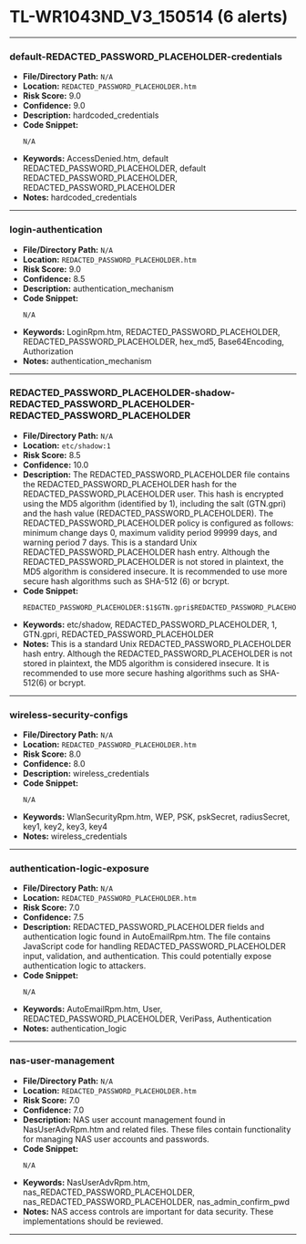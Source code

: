 # TL-WR1043ND_V3_150514 (6 alerts)

---

### default-REDACTED_PASSWORD_PLACEHOLDER-credentials

- **File/Directory Path:** `N/A`
- **Location:** `REDACTED_PASSWORD_PLACEHOLDER.htm`
- **Risk Score:** 9.0
- **Confidence:** 9.0
- **Description:** hardcoded_credentials
- **Code Snippet:**
  ```
  N/A
  ```
- **Keywords:** AccessDenied.htm, default REDACTED_PASSWORD_PLACEHOLDER, default REDACTED_PASSWORD_PLACEHOLDER, REDACTED_PASSWORD_PLACEHOLDER
- **Notes:** hardcoded_credentials

---
### login-authentication

- **File/Directory Path:** `N/A`
- **Location:** `REDACTED_PASSWORD_PLACEHOLDER.htm`
- **Risk Score:** 9.0
- **Confidence:** 8.5
- **Description:** authentication_mechanism
- **Code Snippet:**
  ```
  N/A
  ```
- **Keywords:** LoginRpm.htm, REDACTED_PASSWORD_PLACEHOLDER, REDACTED_PASSWORD_PLACEHOLDER, hex_md5, Base64Encoding, Authorization
- **Notes:** authentication_mechanism

---
### REDACTED_PASSWORD_PLACEHOLDER-shadow-REDACTED_PASSWORD_PLACEHOLDER-REDACTED_PASSWORD_PLACEHOLDER

- **File/Directory Path:** `N/A`
- **Location:** `etc/shadow:1`
- **Risk Score:** 8.5
- **Confidence:** 10.0
- **Description:** The REDACTED_PASSWORD_PLACEHOLDER file contains the REDACTED_PASSWORD_PLACEHOLDER hash for the REDACTED_PASSWORD_PLACEHOLDER user. This hash is encrypted using the MD5 algorithm (identified by $1$), including the salt (GTN.gpri) and the hash value (REDACTED_PASSWORD_PLACEHOLDER). The REDACTED_PASSWORD_PLACEHOLDER policy is configured as follows: minimum change days 0, maximum validity period 99999 days, and warning period 7 days. This is a standard Unix REDACTED_PASSWORD_PLACEHOLDER hash entry. Although the REDACTED_PASSWORD_PLACEHOLDER is not stored in plaintext, the MD5 algorithm is considered insecure. It is recommended to use more secure hash algorithms such as SHA-512 ($6$) or bcrypt.
- **Code Snippet:**
  ```
  REDACTED_PASSWORD_PLACEHOLDER:$1$GTN.gpri$REDACTED_PASSWORD_PLACEHOLDER:15502:0:99999:7:::
  ```
- **Keywords:** etc/shadow, REDACTED_PASSWORD_PLACEHOLDER, $1$, GTN.gpri, REDACTED_PASSWORD_PLACEHOLDER
- **Notes:** This is a standard Unix REDACTED_PASSWORD_PLACEHOLDER hash entry. Although the REDACTED_PASSWORD_PLACEHOLDER is not stored in plaintext, the MD5 algorithm is considered insecure. It is recommended to use more secure hashing algorithms such as SHA-512($6$) or bcrypt.

---
### wireless-security-configs

- **File/Directory Path:** `N/A`
- **Location:** `REDACTED_PASSWORD_PLACEHOLDER.htm`
- **Risk Score:** 8.0
- **Confidence:** 8.0
- **Description:** wireless_credentials
- **Code Snippet:**
  ```
  N/A
  ```
- **Keywords:** WlanSecurityRpm.htm, WEP, PSK, pskSecret, radiusSecret, key1, key2, key3, key4
- **Notes:** wireless_credentials

---
### authentication-logic-exposure

- **File/Directory Path:** `N/A`
- **Location:** `REDACTED_PASSWORD_PLACEHOLDER.htm`
- **Risk Score:** 7.0
- **Confidence:** 7.5
- **Description:** REDACTED_PASSWORD_PLACEHOLDER fields and authentication logic found in AutoEmailRpm.htm. The file contains JavaScript code for handling REDACTED_PASSWORD_PLACEHOLDER input, validation, and authentication. This could potentially expose authentication logic to attackers.
- **Code Snippet:**
  ```
  N/A
  ```
- **Keywords:** AutoEmailRpm.htm, User, REDACTED_PASSWORD_PLACEHOLDER, VeriPass, Authentication
- **Notes:** authentication_logic

---
### nas-user-management

- **File/Directory Path:** `N/A`
- **Location:** `REDACTED_PASSWORD_PLACEHOLDER.htm`
- **Risk Score:** 7.0
- **Confidence:** 7.0
- **Description:** NAS user account management found in NasUserAdvRpm.htm and related files. These files contain functionality for managing NAS user accounts and passwords.
- **Code Snippet:**
  ```
  N/A
  ```
- **Keywords:** NasUserAdvRpm.htm, nas_REDACTED_PASSWORD_PLACEHOLDER, nas_REDACTED_PASSWORD_PLACEHOLDER, nas_admin_confirm_pwd
- **Notes:** NAS access controls are important for data security. These implementations should be reviewed.

---
